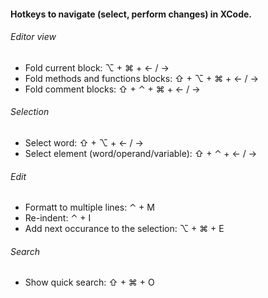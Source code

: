 #### Hotkeys to navigate (select, perform changes) in XCode.
###### Editor view
- Fold current block: ⌥ + ⌘ + ← / →
- Fold methods and functions blocks: ⇧ + ⌥ + ⌘ + ← / →
- Fold comment blocks: ⇧ + ⌃ + ⌘ + ← / →

###### Selection
- Select word: ⇧ + ⌥ + ← / →
- Select element (word/operand/variable): ⇧ + ⌃ + ← / →

###### Edit
- Formatt to multiple lines: ⌃ + M
- Re-indent: ⌃ + I
- Add next occurance to the selection: ⌥ + ⌘ + E

###### Search
- Show quick search: ⇧ + ⌘ + O
